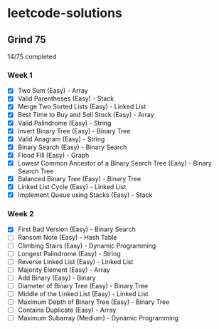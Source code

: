 # leetcode-solutions

## Grind 75

14/75 completed

### Week 1

- [x] Two Sum (Easy) - Array
- [x] Valid Parentheses (Easy) - Stack
- [x] Merge Two Sorted Lists (Easy) - Linked List
- [x] Best Time to Buy and Sell Stock (Easy) - Array
- [x] Valid Palindrome (Easy) - String
- [x] Invert Binary Tree (Easy) - Binary Tree
- [x] Valid Anagram (Easy) - String
- [x] Binary Search (Easy) - Binary Search
- [x] Flood Fill (Easy) - Graph
- [x] Lowest Common Ancestor of a Binary Search Tree (Easy) - Binary Search Tree
- [x] Balanced Binary Tree (Easy) - Binary Tree
- [x] Linked List Cycle (Easy) - Linked List
- [x] Implement Queue using Stacks (Easy) - Stack

### Week 2

- [x] First Bad Version (Easy) - Binary Search
- [ ] Ransom Note (Easy) - Hash Table
- [ ] Climbing Stairs (Easy) - Dynamic Programming
- [ ] Longest Palindrome (Easy) - String
- [ ] Reverse Linked List (Easy) - Linked List
- [ ] Majority Element (Easy) - Array
- [ ] Add Binary (Easy) - Binary
- [ ] Diameter of Binary Tree (Easy) - Binary Tree
- [ ] Middle of the Linked List (Easy) - Linked List
- [ ] Maximum Depth of Binary Tree (Easy) - Binary Tree
- [ ] Contains Duplicate (Easy) - Array
- [ ] Maximum Subarray (Medium) - Dynamic Programming
